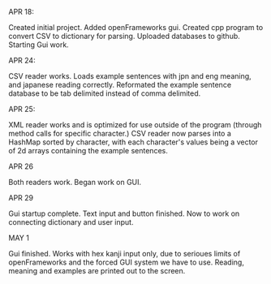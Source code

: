 APR 18:

Created initial project. Added openFrameworks gui. Created cpp program to convert CSV to dictionary for parsing. Uploaded databases to github. Starting Gui work.

APR 24:

CSV reader works. Loads example sentences with jpn and eng meaning, and japanese reading correctly. Reformated the example sentence database to be tab delimited instead of comma delimited.

APR 25:

XML reader works and is optimized for use outside of the program (through method calls for specific character.) CSV reader now parses into a HashMap sorted by character, with each character's values being a vector of 2d arrays containing the example sentences.

APR 26

Both readers work. Began work on GUI.

APR 29

Gui startup complete. Text input and button finished. Now to work on connecting dictionary and user input.

MAY 1

Gui finished. Works with hex kanji input only, due to serioues limits of openFrameworks and the forced GUI system we have to use. Reading, meaning and examples are printed out to the screen.
